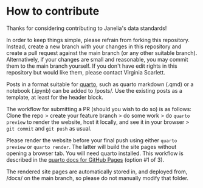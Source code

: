 # How to contribute

Thanks for considering contributing to Janelia's data standards!

In order to keep things simple, please refrain from forking this repository.
Instead, create a new branch with your changes in this repository and create a pull request against the main branch (or any other suitable branch).
Alternatively, if your changes are small and reasonable, you may commit them to the main branch yourself.
If you don't have edit rights in this repository but would like them, please contact Virginia Scarlett. 

Posts in a format suitable for [quarto](https://quarto.org), such as quarto markdown (.qmd) or a notebook (.ipynb) can be added to /posts/. 
Use the existing posts as a template, at least for the header block. 

The workflow for submitting a PR (should you wish to do so) is as follows: \
Clone the repo > create your feature branch > do some work > do `quarto preview` to render the website, host it locally, and see it in your browser > `git commit` and `git push` as usual.

Please render the website before your final push using either `quarto preview` or `quarto render`. 
The latter will build the site pages without opening a browser tab. You will need quarto installed. This workflow is described in the [quarto docs for GitHub Pages](https://quarto.org/docs/publishing/github-pages.html) (option #1 of 3).

The rendered site pages are automatically stored in, and deployed from, /docs/ on the main branch, so please do not manually modify that folder.
